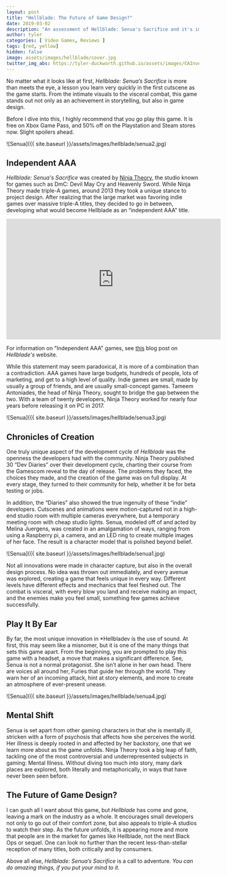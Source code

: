 ```yaml
---
layout: post
title: "Hellblade: The Future of Game Design?"
date: 2019-03-02
description: "An assessment of Hellblade: Senua's Sacrifice and it's impact on the game developer community."
author: tyler
categories: [ Video Games, Reviews ]
tags: [red, yellow]
hidden: false
image: assets/images/hellblade/cover.jpg
twitter_img_abs: https://tyler-duckworth.github.io/assets/images/CAInvert.png
---
```


No matter what it looks like at first, *Hellblade: Senua’s Sacrifice* is more than meets the eye, a lesson you learn very quickly in the first cutscene as the game starts. From the intimate visuals to the visceral combat, this game stands out not only as an achievement in storytelling, but also in game design. 

Before I dive into this, I highly recommend that you go play this game. It is free on Xbox Game Pass, and 50% off on the Playstation and Steam stores now. Slight spoilers ahead.

![Senua]({{ site.baseurl }}/assets/images/hellblade/senua2.jpg)

## Independent AAA
*Hellblade: Senua's Sacrifice* was created by [Ninja Theory](https://ninjatheory.com/), the studio known for games such as DmC: Devil May Cry and Heavenly Sword. While Ninja Theory made triple-A games, around 2013 they took a unique stance to project design. After realizing that the large market was favoring indie games over massive triple-A titles, they decided to go in between, developing what would become Hellblade as an “independent AAA” title. 
    
<iframe width="560" height="315" src="https://www.youtube.com/embed/lL9X1Z0OAbs" frameborder="0" allow="accelerometer; autoplay; encrypted-media; gyroscope; picture-in-picture" allowfullscreen></iframe>

For information on "Independent AAA" games, see [this](https://www.hellblade.com/the-independent-aaa-proposition/) blog post on *Hellblade's* website.

While this statement may seem paradoxical, it is more of a combination than a contradiction. AAA games have large budgets, hundreds of people, lots of marketing, and get to a high level of quality. Indie games are small, made by usually a group of friends, and are usually small-concept games. Tameem Antoniades, the head of Ninja Theory, sought to bridge the gap between the two. With a team of twenty developers, Ninja Theory worked for nearly four years before releasing it on PC in 2017. 

![Senua]({{ site.baseurl }}/assets/images/hellblade/senua3.jpg)

## Chronicles of Creation

One truly unique aspect of the development cycle of *Hellblade* was the openness the developers had with the community. Ninja Theory published 30 “Dev Diaries” over their development cycle, charting their course from the Gamescom reveal to the day of release. The problems they faced, the choices they made, and the creation of the game was on full display. At every stage, they turned to their community for help, whether it be for beta testing or jobs. 

In addition, the “Diaries” also showed the true ingenuity of these “indie” developers. Cutscenes and animations were motion-captured not in a high-end studio room with multiple cameras everywhere, but a temporary meeting room with cheap studio lights. Senua, modeled off of and acted by Melina Juergens, was created in an amalgamation of ways, ranging from using a Raspberry pi, a camera, and an LED ring to create multiple images of her face. The result is a character model that is polished beyond belief. 

![Senua]({{ site.baseurl }}/assets/images/hellblade/senua1.jpg)

Not all innovations were made in character capture, but also in the overall design process. No idea was thrown out immediately, and every avenue was explored, creating a game that feels unique in every way. Different levels have different effects and mechanics that feel fleshed out. The combat is visceral, with every blow you land and receive making an impact, and the enemies make you feel small, something few games achieve successfully. 

## Play It By Ear

By far, the most unique innovation in *Hellbladev is the use of sound. At first, this may seem like a misnomer, but it is one of the many things that sets this game apart. From the beginning, you are prompted to play this game with a headset, a move that makes a significant difference. See, Senua is not a normal protagonist. She isn’t alone in her own head. There are voices all around her, Furies that guide her through the world. They warn her of an incoming attack, hint at story elements, and more to create an atmosphere of ever-present unease. 

![Senua]({{ site.baseurl }}/assets/images/hellblade/senua4.jpg)

## Mental Shift

Senua is set apart from other gaming characters in that she is mentally ill, stricken with a form of psychosis that affects how she perceives the world. Her illness is deeply rooted in and affected by her backstory, one that we learn more about as the game unfolds. Ninja Theory took a big leap of faith, tackling one of the most controversial and underrepresented subjects in gaming: Mental Illness. Without diving too much into story, many dark places are explored, both literally and metaphorically, in ways that have never been seen before. 

## The Future of Game Design?

I can gush all I want about this game, but *Hellblade* has come and gone, leaving a mark on the industry as a whole. It encourages small developers not only to go out of their comfort zone, but also appeals to triple-A studios to watch their step. As the future unfolds, it is appearing more and more that people are in the market for games like Hellblade, not the next Black Ops or sequel. One can look no further than the recent less-than-stellar reception of many titles, both critically and by consumers.

Above all else, *Hellblade: Senua’s Sacrifice* is a call to adventure. *You can do amazing things, if you put your mind to it.*